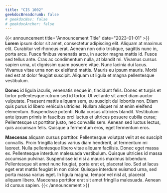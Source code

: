 ```yaml
---
title: "CIS 1002"
geekdocBreadcrumb: false
# geekdocNav: false
# geekdocAnchor: false
---
```


{{< announcement title="Announcement Title" date="2023-01-01" >}}
**Lorem** ipsum dolor sit amet, consectetur adipiscing elit. Aliquam at maximus elit. Curabitur vel rhoncus erat. Aenean non odio tristique, sagittis nunc in, porta arcu. Fusce finibus venenatis arcu, in auctor magna mattis id. Fusce sed tellus ante. Cras ac condimentum nulla, at blandit mi. Vivamus cursus sapien urna, ut dignissim quam posuere vitae. Nunc lacinia dui lacus. Vivamus vitae urna non ex eleifend mattis. Mauris eu ipsum mauris. Morbi sed est at dolor feugiat suscipit. Aliquam ut ligula et magna pellentesque vestibulum.

**Donec** id ligula iaculis, venenatis neque in, tincidunt felis. Donec et turpis et tortor pellentesque rutrum sed id tortor. Ut vel ante sit amet diam auctor vulputate. Praesent mattis aliquam sem, eu suscipit dui lobortis non. Etiam quis purus id libero vehicula ultricies. Nullam aliquet mi at enim eleifend elementum. Suspendisse potenti. Nulla cursus ultricies blandit. Vestibulum ante ipsum primis in faucibus orci luctus et ultrices posuere cubilia curae; Pellentesque ut porttitor justo, nec convallis sem. Aenean sed luctus lectus, quis accumsan felis. Quisque a fermentum eros, eget fermentum eros.

**Maecenas** aliquam cursus porttitor. Pellentesque volutpat velit at ex suscipit convallis. Proin fringilla lectus varius diam hendrerit, at fermentum mi laoreet. Nulla pellentesque libero vitae aliquam facilisis. Donec eget massa ex. Pellentesque interdum malesuada vestibulum. Quisque ultricies id massa accumsan pulvinar. Suspendisse id nisi a mauris maximus bibendum. Pellentesque sit amet nunc feugiat, porta erat et, placerat leo. Sed at lacus eget erat mattis feugiat in non dolor. Quisque interdum euismod urna, sed porta massa varius eget. In ligula magna, tempor vel nisl at, placerat aliquam libero. Maecenas porttitor erat sit amet fringilla malesuada. Aenean id cursus sapien.
{{< /announcement >}}
